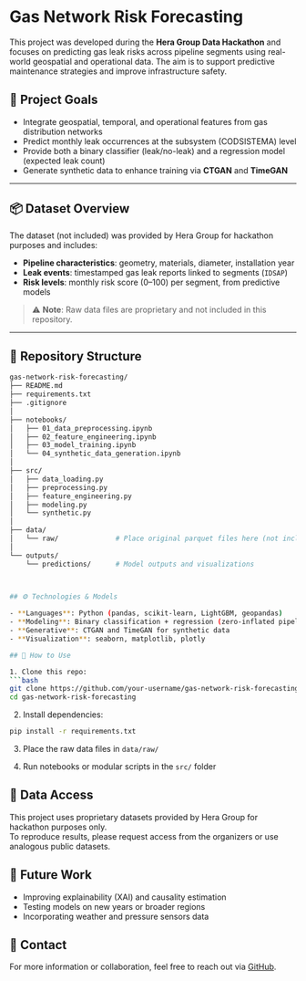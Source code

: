 # Gas Network Risk Forecasting

This project was developed during the **Hera Group Data Hackathon** and focuses on predicting gas leak risks across pipeline segments using real-world geospatial and operational data. The aim is to support predictive maintenance strategies and improve infrastructure safety.



## 🚀 Project Goals

- Integrate geospatial, temporal, and operational features from gas distribution networks  
- Predict monthly leak occurrences at the subsystem (CODSISTEMA) level  
- Provide both a binary classifier (leak/no-leak) and a regression model (expected leak count)  
- Generate synthetic data to enhance training via **CTGAN** and **TimeGAN**

---

## 📦 Dataset Overview

The dataset (not included) was provided by Hera Group for hackathon purposes and includes:

- **Pipeline characteristics**: geometry, materials, diameter, installation year  
- **Leak events**: timestamped gas leak reports linked to segments (`IDSAP`)  
- **Risk levels**: monthly risk score (0–100) per segment, from predictive models  

> ⚠️ **Note**: Raw data files are proprietary and not included in this repository.

---

## 🧰 Repository Structure

```bash
gas-network-risk-forecasting/
├── README.md
├── requirements.txt
├── .gitignore
│
├── notebooks/
│   ├── 01_data_preprocessing.ipynb
│   ├── 02_feature_engineering.ipynb
│   ├── 03_model_training.ipynb
│   └── 04_synthetic_data_generation.ipynb
│
├── src/
│   ├── data_loading.py
│   ├── preprocessing.py
│   ├── feature_engineering.py
│   ├── modeling.py
│   └── synthetic.py
│
├── data/
│   └── raw/              # Place original parquet files here (not included)
│
└── outputs/
    └── predictions/      # Model outputs and visualizations

    

## ⚙️ Technologies & Models

- **Languages**: Python (pandas, scikit-learn, LightGBM, geopandas)  
- **Modeling**: Binary classification + regression (zero-inflated pipeline)  
- **Generative**: CTGAN and TimeGAN for synthetic data  
- **Visualization**: seaborn, matplotlib, plotly

## 🧪 How to Use

1. Clone this repo:  
```bash
git clone https://github.com/your-username/gas-network-risk-forecasting.git
cd gas-network-risk-forecasting
```

2. Install dependencies:  
```bash
pip install -r requirements.txt
```

3. Place the raw data files in `data/raw/`  

4. Run notebooks or modular scripts in the `src/` folder

## 🔐 Data Access

This project uses proprietary datasets provided by Hera Group for hackathon purposes only.  
To reproduce results, please request access from the organizers or use analogous public datasets.

## 🧭 Future Work

- Improving explainability (XAI) and causality estimation  
- Testing models on new years or broader regions  
- Incorporating weather and pressure sensors data

## 📩 Contact

For more information or collaboration, feel free to reach out via [GitHub](https://github.com/your-username).
